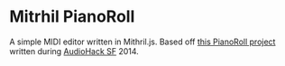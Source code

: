 Mitrhil PianoRoll
=================

A simple MIDI editor written in Mithril.js.
Based off [this PianoRoll project](https://github.com/adamjmurray/pianoroll) written during [AudioHack SF](http://audiohacksf.splashthat.com/) 2014.